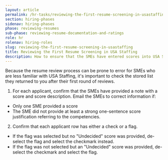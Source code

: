 ```yaml
---
layout: article
permalink: /hr-tasks/reviewing-the-first-resume-screening-in-usastaffing/
section: hiring-phases
sidenav: hiring-phases
phase: reviewing-resumes
sub-phase: reviewing-resume-documentation-and-ratings
role: hr
rolenav: hiring-roles
slug: reviewing-the-first-resume-screening-in-usastaffing
title: Reviewing the First Resume Screening in USA Staffing
description: How to ensure that the SMEs have entered scores into USA Staffing correctly.
---
```


Because the resume review process can be prone to error for SMEs who are less familiar with USA Staffing, it's important to check the stored list they returned to you after their first round of reviews.

1. For each applicant, confirm that the SMEs have provided a note with a score and score description. Email the SMEs to correct information if:

- Only one SME provided a score
- The SME did not provide at least a strong one-sentence score justification referring to the competencies.

2. Confirm that each applicant row has either a check or a flag.

- If the flag was selected but no "Undecided" score was provided, de-select the flag and select the checkmark instead.
- If the flag was not selected but an "Undecided" score was provided, de-select the checkmark and select the flag.
